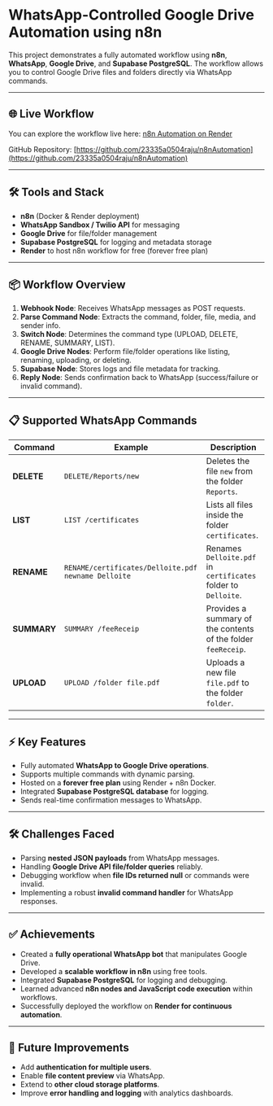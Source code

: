 # WhatsApp-Controlled Google Drive Automation using n8n

This project demonstrates a fully automated workflow using **n8n**, **WhatsApp**, **Google Drive**, and **Supabase PostgreSQL**. The workflow allows you to control Google Drive files and folders directly via WhatsApp commands.

---

## 🌐 Live Workflow

You can explore the workflow live here: [n8n Automation on Render](https://n8n-s63m.onrender.com/workflow/LyOAkqTZdg3RD30v)

GitHub Repository: [https://github.com/23335a0504raju/n8nAutomation](https://github.com/23335a0504raju/n8nAutomation)

---

## 🛠 Tools and Stack

- **n8n** (Docker & Render deployment)
- **WhatsApp Sandbox / Twilio API** for messaging
- **Google Drive** for file/folder management
- **Supabase PostgreSQL** for logging and metadata storage
- **Render** to host n8n workflow for free (forever free plan)

---

## 📦 Workflow Overview

1. **Webhook Node**: Receives WhatsApp messages as POST requests.  
2. **Parse Command Node**: Extracts the command, folder, file, media, and sender info.  
3. **Switch Node**: Determines the command type (UPLOAD, DELETE, RENAME, SUMMARY, LIST).  
4. **Google Drive Nodes**: Perform file/folder operations like listing, renaming, uploading, or deleting.  
5. **Supabase Node**: Stores logs and file metadata for tracking.  
6. **Reply Node**: Sends confirmation back to WhatsApp (success/failure or invalid command).

---

## 📋 Supported WhatsApp Commands

| Command | Example | Description |
|---------|---------|-------------|
| **DELETE** | `DELETE/Reports/new` | Deletes the file `new` from the folder `Reports`. |
| **LIST** | `LIST /certificates` | Lists all files inside the folder `certificates`. |
| **RENAME** | `RENAME/certificates/Delloite.pdf newname Delloite` | Renames `Delloite.pdf` in `certificates` folder to `Delloite`. |
| **SUMMARY** | `SUMMARY /feeReceip` | Provides a summary of the contents of the folder `feeReceip`. |
| **UPLOAD** | `UPLOAD /folder file.pdf` | Uploads a new file `file.pdf` to the folder `folder`. |

---

## ⚡ Key Features

- Fully automated **WhatsApp to Google Drive operations**.
- Supports multiple commands with dynamic parsing.
- Hosted on a **forever free plan** using Render + n8n Docker.
- Integrated **Supabase PostgreSQL database** for logging.
- Sends real-time confirmation messages to WhatsApp.

---

## 🛠 Challenges Faced

- Parsing **nested JSON payloads** from WhatsApp messages.
- Handling **Google Drive API file/folder queries** reliably.
- Debugging workflow when **file IDs returned null** or commands were invalid.
- Implementing a robust **invalid command handler** for WhatsApp responses.

---

## ✅ Achievements

- Created a **fully operational WhatsApp bot** that manipulates Google Drive.  
- Developed a **scalable workflow in n8n** using free tools.  
- Integrated **Supabase PostgreSQL** for logging and debugging.  
- Learned advanced **n8n nodes and JavaScript code execution** within workflows.  
- Successfully deployed the workflow on **Render for continuous automation**.

---

## 📂 Future Improvements

- Add **authentication for multiple users**.  
- Enable **file content preview** via WhatsApp.  
- Extend to **other cloud storage platforms**.  
- Improve **error handling and logging** with analytics dashboards.
